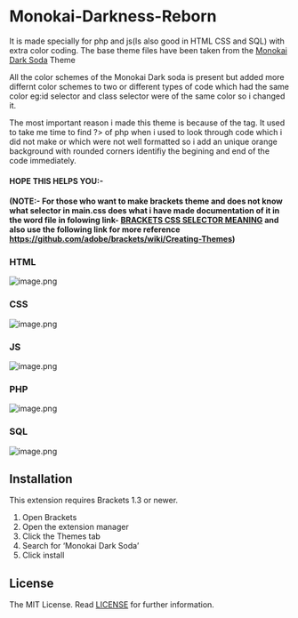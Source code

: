 # Monokai-Darkness-Reborn
It is made specially for php and js(Is also good in HTML CSS and SQL) with extra color coding. The base theme files have been taken from the [Monokai Dark Soda](https://github.com/rainje/Monokai-Dark-Soda) Theme

All the color schemes of the Monokai Dark soda is present but added more differnt color schemes to two or different types of code which had the same color eg:id selector and class selector were of the same color so i changed it.

The most important reason i made this theme is because of the <?php ?> tag. It used to take me time to find ?> of php when i used to look through code which i did not make or which were not well formatted so i add an unique orange background with rounded corners identifiy the begining and end of the code immediately.

#### HOPE THIS HELPS YOU:-

#### (NOTE:- For those who want to make brackets theme and does not know what selector in main.css does what i have made documentation of it in the word file in folowing link- [BRACKETS CSS SELECTOR MEANING](https://www.dropbox.com/s/pjakxj3uqw68mc7/Brackets%20Theme%20CSS%20Cheatsheet.docx?dl=0) and also use the following link for more reference https://github.com/adobe/brackets/wiki/Creating-Themes)


### HTML
![image.png](https://s3.postimg.org/ofmex461v/image.png)

### CSS
![image.png](https://s3.postimg.org/macu4wfn7/image.png)

### JS
![image.png](https://s3.postimg.org/6lvfy10hf/image.png)

### PHP
![image.png](https://s22.postimg.org/exhw3bgep/image.png)

### SQL
![image.png](https://s4.postimg.org/fzbouohil/image.png)

Installation
---

This extension requires Brackets 1.3 or newer.

1. Open Brackets
2. Open the extension manager
3. Click the Themes tab
4. Search for ‘Monokai Dark Soda’
5. Click install

License
---

The MIT License. Read [LICENSE](LICENSE) for further information.
